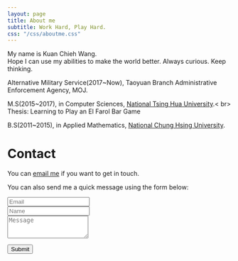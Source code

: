 ```yaml
---
layout: page
title: About me
subtitle: Work Hard, Play Hard.
css: "/css/aboutme.css"
---
```



My name is Kuan Chieh Wang.  
Hope I can use my abilities to make the world better. Always curious. Keep thinking.



<p class="about-text">  
<span class="fa fa-briefcase about-icon"></span>
Alternative Military Service(2017~Now), Taoyuan Branch Administrative Enforcement Agency, MOJ.
</p>

<p class="about-text">
<span class="fa fa-graduation-cap about-icon"></span>
M.S(2015~2017), in Computer Sciences, <a href="http://www.nthu.edu.tw/">National Tsing Hua University</a>.< br>
Thesis: Learning to Play an El Farol Bar Game
</p>


<p class="about-text">
<span class="fa fa-graduation-cap about-icon"></span>
B.S(2011~2015), in Applied Mathematics, <a href="https://www.nchu.edu.tw/index">National Chung Hsing University</a>.
</p>


<div id="contactme-section">
<h1 id="contact">Contact</h1>

<!--
<div class="alert alert-danger" role="alert">
I will be away until Feb 6, with very limited time to work. My responses will be slow during this period.
</div>
-->



<p>You can <a href="mailto:can546257@gmail.com?subject=Hello from can-chieh.github.io">email me</a> if you want to get in touch.
<form action="https://formspree.io/can546257@gmail.com" method="POST" class="form" id="contact-form">
  <p>You can also send me a quick message using the form below:</p>
  <div class="row">
    <div class="col-xs-6">
      <input type="email" name="_replyto" class="form-control input-lg" placeholder="Email" title="Email">
    </div>
    <div class="col-xs-6">
      <input type="text" name="name" class="form-control input-lg" placeholder="Name" title="Name">
    </div>
  </div>
  <input type="hidden" name="_subject" value="New submission from can-chieh.github.io">
  <textarea type="text" name="content" class="form-control input-lg" placeholder="Message" title="Message" required="required" rows="3"></textarea>
  <input type="text" name="_gotcha" style="display:none">
  <input type="hidden" name="_next" value="./aboutme?message=Your message was sent successfully, thanks!" />
  
  <button type="submit" class="btn btn-lg btn-primary">Submit</button>
</form>


